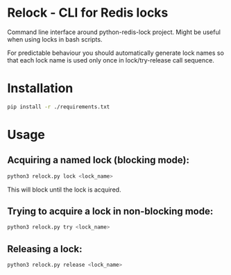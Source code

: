 # Relock - CLI for Redis locks
Command line interface around python-redis-lock project. Might be useful when using locks in bash scripts.

For predictable behaviour you should automatically generate lock names so that each lock name is used only once in 
lock/try-release call sequence.

# Installation
```sh
pip install -r ./requirements.txt
```

# Usage
## Acquiring a named lock (blocking mode):
```sh
python3 relock.py lock <lock_name>
```

This will block until the lock is acquired.

## Trying to acquire a lock in non-blocking mode:

```sh
python3 relock.py try <lock_name>
```

## Releasing a lock:
```sh
python3 relock.py release <lock_name>
```


